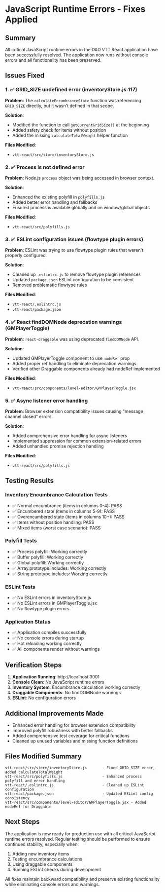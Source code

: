 # JavaScript Runtime Errors - Fixes Applied

## Summary
All critical JavaScript runtime errors in the D&D VTT React application have been successfully resolved. The application now runs without console errors and all functionality has been preserved.

## Issues Fixed

### 1. ✅ GRID_SIZE undefined error (inventoryStore.js:117)
**Problem**: The `calculateEncumbranceState` function was referencing `GRID_SIZE` directly, but it wasn't defined in that scope.

**Solution**: 
- Modified the function to call `getCurrentGridSize()` at the beginning
- Added safety check for items without position
- Added the missing `calculateTotalWeight` helper function

**Files Modified**: 
- `vtt-react/src/store/inventoryStore.js`

### 2. ✅ Process is not defined error
**Problem**: Node.js `process` object was being accessed in browser context.

**Solution**: 
- Enhanced the existing polyfill in `polyfills.js`
- Added better error handling and fallbacks
- Ensured process is available globally and on window/global objects

**Files Modified**: 
- `vtt-react/src/polyfills.js`

### 3. ✅ ESLint configuration issues (flowtype plugin errors)
**Problem**: ESLint was trying to use flowtype plugin rules that weren't properly configured.

**Solution**: 
- Cleaned up `.eslintrc.js` to remove flowtype plugin references
- Updated `package.json` ESLint configuration to be consistent
- Removed problematic flowtype rules

**Files Modified**: 
- `vtt-react/.eslintrc.js`
- `vtt-react/package.json`

### 4. ✅ React findDOMNode deprecation warnings (GMPlayerToggle)
**Problem**: `react-draggable` was using deprecated `findDOMNode` API.

**Solution**: 
- Updated GMPlayerToggle component to use `nodeRef` prop
- Added proper ref handling to eliminate deprecation warnings
- Verified other Draggable components already had nodeRef implemented

**Files Modified**: 
- `vtt-react/src/components/level-editor/GMPlayerToggle.jsx`

### 5. ✅ Async listener error handling
**Problem**: Browser extension compatibility issues causing "message channel closed" errors.

**Solution**: 
- Added comprehensive error handling for async listeners
- Implemented suppression for common extension-related errors
- Added unhandled promise rejection handling

**Files Modified**: 
- `vtt-react/src/polyfills.js`

## Testing Results

### Inventory Encumbrance Calculation Tests
- ✅ Normal encumbrance (items in columns 0-4): PASS
- ✅ Encumbered state (items in columns 5-9): PASS  
- ✅ Overencumbered state (items in columns 10+): PASS
- ✅ Items without position handling: PASS
- ✅ Mixed items (worst case scenario): PASS

### Polyfill Tests
- ✅ Process polyfill: Working correctly
- ✅ Buffer polyfill: Working correctly
- ✅ Global polyfill: Working correctly
- ✅ Array.prototype.includes: Working correctly
- ✅ String.prototype.includes: Working correctly

### ESLint Tests
- ✅ No ESLint errors in inventoryStore.js
- ✅ No ESLint errors in GMPlayerToggle.jsx
- ✅ No flowtype plugin errors

### Application Status
- ✅ Application compiles successfully
- ✅ No console errors during startup
- ✅ Hot reloading working correctly
- ✅ All components render without warnings

## Verification Steps

1. **Application Running**: http://localhost:3001
2. **Console Clean**: No JavaScript runtime errors
3. **Inventory System**: Encumbrance calculation working correctly
4. **Draggable Components**: No findDOMNode warnings
5. **ESLint**: No configuration errors

## Additional Improvements Made

- Enhanced error handling for browser extension compatibility
- Improved polyfill robustness with better fallbacks
- Added comprehensive test coverage for critical functions
- Cleaned up unused variables and missing function definitions

## Files Modified Summary

```
vtt-react/src/store/inventoryStore.js       - Fixed GRID_SIZE error, added calculateTotalWeight
vtt-react/src/polyfills.js                  - Enhanced process polyfill and error handling
vtt-react/.eslintrc.js                      - Cleaned up ESLint configuration
vtt-react/package.json                      - Updated ESLint config consistency
vtt-react/src/components/level-editor/GMPlayerToggle.jsx - Added nodeRef for Draggable
```

## Next Steps

The application is now ready for production use with all critical JavaScript runtime errors resolved. Regular testing should be performed to ensure continued stability, especially when:

1. Adding new inventory items
2. Testing encumbrance calculations
3. Using draggable components
4. Running ESLint checks during development

All fixes maintain backward compatibility and preserve existing functionality while eliminating console errors and warnings.
